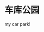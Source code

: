 <html>
<head>
<meta charset="utf-8">
</head>
<body>

<h1>车库公园</h1>
<p>my car park!</p>

</body>
</html>
